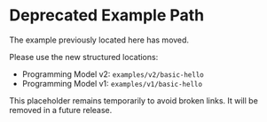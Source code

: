 # Deprecated Example Path

The example previously located here has moved.

Please use the new structured locations:

* Programming Model v2: `examples/v2/basic-hello`
* Programming Model v1: `examples/v1/basic-hello`

This placeholder remains temporarily to avoid broken links. It will be removed in a future release.
